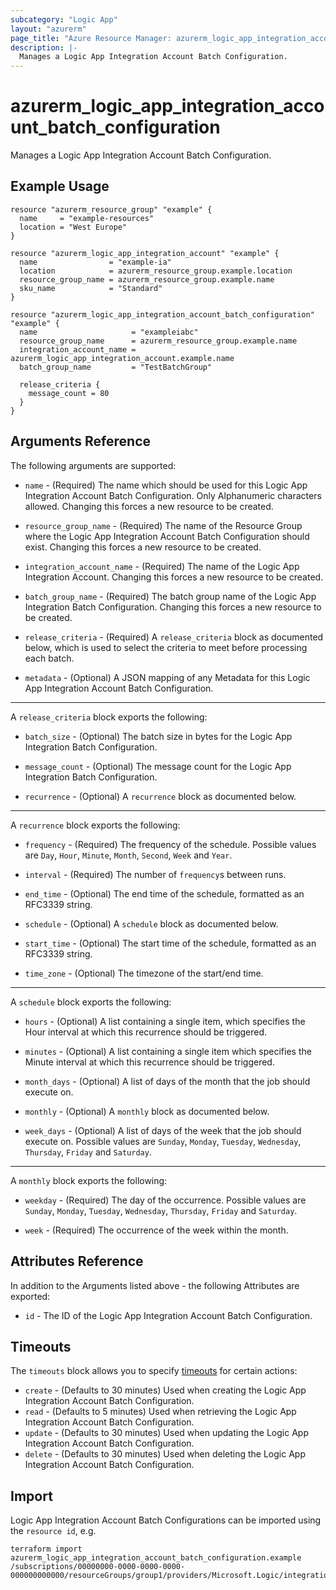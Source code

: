```yaml
---
subcategory: "Logic App"
layout: "azurerm"
page_title: "Azure Resource Manager: azurerm_logic_app_integration_account_batch_configuration"
description: |-
  Manages a Logic App Integration Account Batch Configuration.
---
```


# azurerm_logic_app_integration_account_batch_configuration

Manages a Logic App Integration Account Batch Configuration.

## Example Usage

```hcl
resource "azurerm_resource_group" "example" {
  name     = "example-resources"
  location = "West Europe"
}

resource "azurerm_logic_app_integration_account" "example" {
  name                = "example-ia"
  location            = azurerm_resource_group.example.location
  resource_group_name = azurerm_resource_group.example.name
  sku_name            = "Standard"
}

resource "azurerm_logic_app_integration_account_batch_configuration" "example" {
  name                     = "exampleiabc"
  resource_group_name      = azurerm_resource_group.example.name
  integration_account_name = azurerm_logic_app_integration_account.example.name
  batch_group_name         = "TestBatchGroup"

  release_criteria {
    message_count = 80
  }
}
```

## Arguments Reference

The following arguments are supported:

* `name` - (Required) The name which should be used for this Logic App Integration Account Batch Configuration. Only Alphanumeric characters allowed. Changing this forces a new resource to be created.

* `resource_group_name` - (Required) The name of the Resource Group where the Logic App Integration Account Batch Configuration should exist. Changing this forces a new resource to be created.

* `integration_account_name` - (Required) The name of the Logic App Integration Account. Changing this forces a new resource to be created.

* `batch_group_name` - (Required) The batch group name of the Logic App Integration Batch Configuration. Changing this forces a new resource to be created.

* `release_criteria` - (Required) A `release_criteria` block as documented below, which is used to select the criteria to meet before processing each batch.

* `metadata` - (Optional) A JSON mapping of any Metadata for this Logic App Integration Account Batch Configuration.

---

A `release_criteria` block exports the following:

* `batch_size` - (Optional) The batch size in bytes for the Logic App Integration Batch Configuration.

* `message_count` - (Optional) The message count for the Logic App Integration Batch Configuration.

* `recurrence` - (Optional) A `recurrence` block as documented below.

---

A `recurrence` block exports the following:

* `frequency` - (Required) The frequency of the schedule. Possible values are `Day`, `Hour`, `Minute`, `Month`, `Second`, `Week` and `Year`.

* `interval` - (Required) The number of `frequency`s between runs.

* `end_time` - (Optional) The end time of the schedule, formatted as an RFC3339 string.

* `schedule` - (Optional) A `schedule` block as documented below.

* `start_time` - (Optional) The start time of the schedule, formatted as an RFC3339 string.

* `time_zone` - (Optional) The timezone of the start/end time.

---

A `schedule` block exports the following:

* `hours` - (Optional) A list containing a single item, which specifies the Hour interval at which this recurrence should be triggered.

* `minutes` - (Optional) A list containing a single item which specifies the Minute interval at which this recurrence should be triggered.

* `month_days` - (Optional) A list of days of the month that the job should execute on.

* `monthly` - (Optional) A `monthly` block as documented below.

* `week_days` - (Optional) A list of days of the week that the job should execute on. Possible values are `Sunday`, `Monday`, `Tuesday`, `Wednesday`, `Thursday`, `Friday` and `Saturday`.

---

A `monthly` block exports the following:

* `weekday` - (Required) The day of the occurrence. Possible values are `Sunday`, `Monday`, `Tuesday`, `Wednesday`, `Thursday`, `Friday` and `Saturday`.

* `week` - (Required) The occurrence of the week within the month.

## Attributes Reference

In addition to the Arguments listed above - the following Attributes are exported:

* `id` - The ID of the Logic App Integration Account Batch Configuration.

## Timeouts

The `timeouts` block allows you to specify [timeouts](https://www.terraform.io/language/resources/syntax#operation-timeouts) for certain actions:

* `create` - (Defaults to 30 minutes) Used when creating the Logic App Integration Account Batch Configuration.
* `read` - (Defaults to 5 minutes) Used when retrieving the Logic App Integration Account Batch Configuration.
* `update` - (Defaults to 30 minutes) Used when updating the Logic App Integration Account Batch Configuration.
* `delete` - (Defaults to 30 minutes) Used when deleting the Logic App Integration Account Batch Configuration.

## Import

Logic App Integration Account Batch Configurations can be imported using the `resource id`, e.g.

```shell
terraform import azurerm_logic_app_integration_account_batch_configuration.example /subscriptions/00000000-0000-0000-0000-000000000000/resourceGroups/group1/providers/Microsoft.Logic/integrationAccounts/account1/batchConfigurations/batchConfiguration1
```
